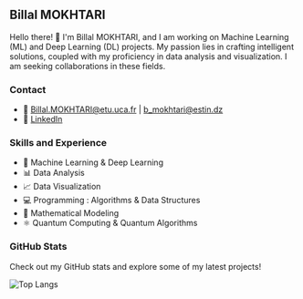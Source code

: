 ## Billal MOKHTARI


Hello there! 👋 I'm Billal MOKHTARI, and I am working on Machine Learning (ML) and Deep Learning (DL) projects. My passion lies in crafting intelligent solutions, coupled with my proficiency in data analysis and visualization. I am seeking collaborations in these fields.

### Contact
- 📧 [Billal.MOKHTARI@etu.uca.fr](mailto:Billal.MOKHTARI@etu.uca.fr) | [b_mokhtari@estin.dz](mailto:b_mokhtari@estin.dz)
- 🔗 [LinkedIn](https://www.linkedin.com/in/billal-mokhtari-485653232/)

### Skills and Experience
- 🤖 Machine Learning & Deep Learning
- 📊 Data Analysis 
- 📈 Data Visualization
- 💻 Programming : Algorithms & Data Structures
- 🧮 Mathematical Modeling
- ⚛️ Quantum Computing & Quantum Algorithms

### GitHub Stats

Check out my GitHub stats and explore some of my latest projects!

![Top Langs](https://github-readme-stats.vercel.app/api/top-langs/?username=Billal-MOKHTARI&layout=compact&theme=dark)

<meta name="google-site-verification" content="-vTM-RFIUNbDS50zh5erkinP8YJkRUCldl-JDD4aEj4" />
